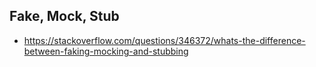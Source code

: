 ## Fake, Mock, Stub

- https://stackoverflow.com/questions/346372/whats-the-difference-between-faking-mocking-and-stubbing

